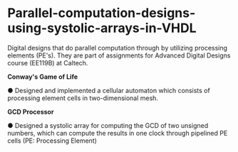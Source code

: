# Parallel-computation-designs-using-systolic-arrays-in-VHDL
Digital designs that do parallel computation through by utilizing processing elements (PE's). They are part of assignments for Advanced Digital Designs course (EE119B) at Caltech.

**Conway's Game of Life**

●	Designed and implemented a cellular automaton which consists of processing element cells in two-dimensional mesh.

**GCD Processor**

●	Designed a systolic array for computing the GCD of two unsigned numbers, which can compute the results in one clock through pipelined PE cells (PE: Processing Element)
